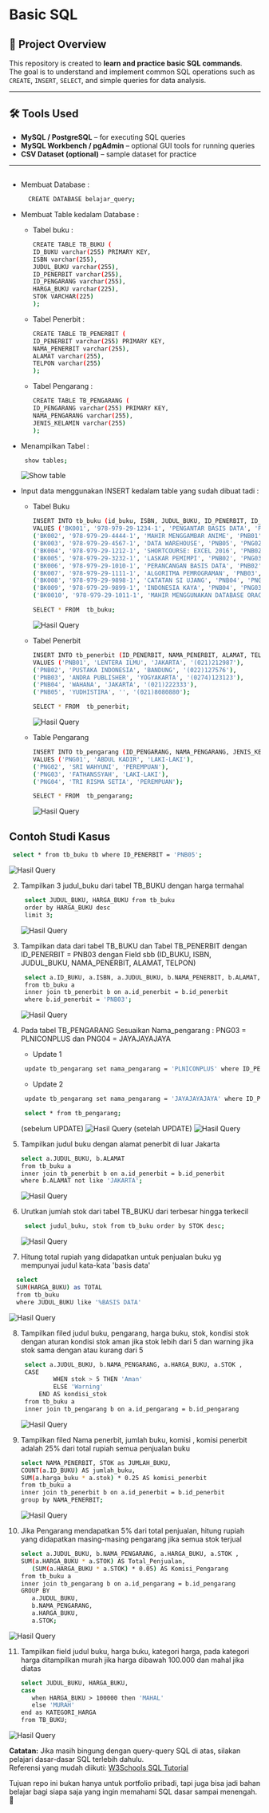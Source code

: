 # Basic SQL

## 📌 Project Overview
This repository is created to **learn and practice basic SQL commands**.  
The goal is to understand and implement common SQL operations such as `CREATE`, `INSERT`, `SELECT`, and simple queries for data analysis.

---

## 🛠️ Tools Used
- **MySQL / PostgreSQL** – for executing SQL queries  
- **MySQL Workbench / pgAdmin** – optional GUI tools for running queries  
- **CSV Dataset (optional)** – sample dataset for practice

---



##
- Membuat Database :

   ```bash
     CREATE DATABASE belajar_query;
     ```
  
- Membuat Table kedalam Database :
  - Tabel buku :
    
    ```bash
    CREATE TABLE TB_BUKU (
    ID_BUKU varchar(255) PRIMARY KEY,
    ISBN varchar(255),
    JUDUL_BUKU varchar(255),
    ID_PENERBIT varchar(255),
    ID_PENGARANG varchar(255),
    HARGA_BUKU varchar(225),
    STOK VARCHAR(225)
    );
     ```
    
  - Tabel Penerbit :
 
      ```bash
     CREATE TABLE TB_PENERBIT (
     ID_PENERBIT varchar(255) PRIMARY KEY,
     NAMA_PENERBIT varchar(255),
     ALAMAT varchar(255),
     TELPON varchar(255)
      );
     ```
    
  - Tabel Pengarang :

	   ```bash
	  CREATE TABLE TB_PENGARANG (
	  ID_PENGARANG varchar(255) PRIMARY KEY,
	  NAMA_PENGARANG varchar(255),
	  JENIS_KELAMIN varchar(255)
	   );
	   ```

- Menampilkan Tabel :
   ```bash
	show tables;
   ```
   ![Show table](https://github.com/imammularif/Basic-SQL/blob/main/SS/Show%20tables.png)


- Input data menggunakan INSERT kedalam table yang sudah dibuat tadi :
  - Tabel Buku

     ```bash
	INSERT INTO tb_buku (id_buku, ISBN, JUDUL_BUKU, ID_PENERBIT, ID_PENGARANG, HARGA_BUKU, STOK)
	VALUES ('BK001', '978-979-29-1234-1', 'PENGANTAR BASIS DATA', 'PNB01', 'PNG03', '75,000', '3'),
	('BK002', '978-979-29-4444-1', 'MAHIR MENGGAMBAR ANIME', 'PNB01', 'PNG01', '45,500', '2'),
	('BK003', '978-979-29-4567-1', 'DATA WAREHOUSE', 'PNB05', 'PNG02', '60,000', '1'),
	('BK004', '978-979-29-1212-1', 'SHORTCOURSE: EXCEL 2016', 'PNB02', 'PNG02', '35,000', '5'),
	('BK005', '978-979-29-3232-1', 'LASKAR PEMIMPI', 'PNB02', 'PNG03', '80,000', '4'),
	('BK006', '978-979-29-1010-1', 'PERANCANGAN BASIS DATA', 'PNB02', 'PNG04', '99,000', '0'),
	('BK007', '978-979-29-1111-1', 'ALGORITMA PEMROGRAMAN', 'PNB03', 'PNG04', '125,000', '5'),
	('BK008', '978-979-29-9898-1', 'CATATAN SI UJANG', 'PNB04', 'PNG03', '85,000', '2')
	('BK009', '978-979-29-9899-1', 'INDONESIA KAYA', 'PNB04', 'PNG03', '30,000', '7'),
	('BK0010', '978-979-29-1011-1', 'MAHIR MENGGUNAKAN DATABASE ORACLE', 'PNB02', 'PNG04', '225,000', '9');
     ```

     ```bash
    SELECT * FROM  tb_buku;
     ```

	![Hasil Query](https://github.com/imammularif/Basic-SQL/blob/main/SS/SELECT%20TB_BUKU.png)
    
  - Tabel Penerbit
 
     ```bash
	INSERT INTO tb_penerbit (ID_PENERBIT, NAMA_PENERBIT, ALAMAT, TELPON)
	VALUES ('PNB01', 'LENTERA ILMU', 'JAKARTA', '(021)212987'),
	('PNB02', 'PUSTAKA INDONESIA', 'BANDUNG', '(022)127576'),
	('PNB03', 'ANDRA PUBLISHER', 'YOGYAKARTA', '(0274)123123'),
	('PNB04', 'WAHANA', 'JAKARTA', '(021)222333'),
	('PNB05', 'YUDHISTIRA', '', '(021)8080880');

     ```

      ```bash
    SELECT * FROM  tb_penerbit;
      ```
      
	![Hasil Query](https://github.com/imammularif/Basic-SQL/blob/main/SS/SELECT%20TB_PENERBIT.png)
    
  - Table Pengarang

	 ```bash
	INSERT INTO tb_pengarang (ID_PENGARANG, NAMA_PENGARANG, JENIS_KELAMIN)
	VALUES ('PNG01', 'ABDUL KADIR', 'LAKI-LAKI'),
	('PNG02', 'SRI WAHYUNI', 'PEREMPUAN'),
	('PNG03', 'FATHANSSYAH', 'LAKI-LAKI'),
	('PNG04', 'TRI RISMA SETIA', 'PEREMPUAN');
     ```

     ```bash
    SELECT * FROM  tb_pengarang;
     ```
	![Hasil Query](https://github.com/imammularif/Basic-SQL/blob/main/SS/SELECT%20TB_PENGARANG.png)


## Contoh Studi Kasus

   ```bash 
	select * from tb_buku tb where ID_PENERBIT = 'PNB05';
   ```

   ![Hasil Query](https://github.com/imammularif/Basic-SQL/blob/main/SS/1.png)

2. Tampilkan 3 judul_buku dari tabel TB_BUKU dengan harga termahal
   
   ```bash 
	select JUDUL_BUKU, HARGA_BUKU from tb_buku
	order by HARGA_BUKU desc
	limit 3;
   ```

   ![Hasil Query](https://github.com/imammularif/Basic-SQL/blob/main/SS/2_new.png)

3. Tampilkan data dari tabel TB_BUKU dan Tabel TB_PENERBIT dengan ID_PENERBIT = PNB03 dengan Field sbb (ID_BUKU, ISBN, JUDUL_BUKU, NAMA_PENERBIT, ALAMAT, TELPON)

   ```bash 
	select a.ID_BUKU, a.ISBN, a.JUDUL_BUKU, b.NAMA_PENERBIT, b.ALAMAT, b.TELPON
	from tb_buku a
	inner join tb_penerbit b on a.id_penerbit = b.id_penerbit
	where b.id_penerbit = 'PNB03';
   ```

   ![Hasil Query](https://github.com/imammularif/Basic-SQL/blob/main/SS/3.png)

4. Pada tabel TB_PENGARANG Sesuaikan Nama_pengarang : PNG03 = PLNICONPLUS dan PNG04 = JAYAJAYAJAYA
   - Update 1
   ```bash 
	update tb_pengarang set nama_pengarang = 'PLNICONPLUS' where ID_PENGARANG = 'PNG03';
   ```
   - Update 2
   ```bash 
	update tb_pengarang set nama_pengarang = 'JAYAJAYAJAYA' where ID_PENGARANG = 'PNG04';
   ```
   ```bash 
	select * from tb_pengarang;
   ```

   (sebelum UPDATE)
   ![Hasil Query](https://github.com/imammularif/Basic-SQL/blob/main/SS/4_seb.png)
   (setelah UPDATE)
   ![Hasil Query](https://github.com/imammularif/Basic-SQL/blob/main/SS/4.png)


5. Tampilkan judul buku dengan alamat penerbit di luar Jakarta

    ```bash 
	select a.JUDUL_BUKU, b.ALAMAT
	from tb_buku a
	inner join tb_penerbit b on a.id_penerbit = b.id_penerbit
	where b.ALAMAT not like 'JAKARTA';
   ```
    
    ![Hasil Query](https://github.com/imammularif/Basic-SQL/blob/main/SS/5.png)


6. Urutkan jumlah stok dari tabel TB_BUKU dari terbesar hingga terkecil
   
   ```bash 
	select judul_buku, stok from tb_buku order by STOK desc;
   ```

   ![Hasil Query](https://github.com/imammularif/Basic-SQL/blob/main/SS/6.png)
   

7. Hitung total rupiah yang didapatkan untuk penjualan buku yg mempunyai judul kata-kata 'basis data'

  ```bash 
	select 
	SUM(HARGA_BUKU) as TOTAL
	from tb_buku
	where JUDUL_BUKU like '%BASIS DATA'
   ```

![Hasil Query](https://github.com/imammularif/Basic-SQL/blob/main/SS/7.png)



8. Tampilkan filed judul buku, pengarang, harga buku, stok, kondisi stok dengan aturan kondisi stok aman jika stok lebih dari 5 dan warning jika stok sama dengan atau kurang dari 5

   ```bash 
	select a.JUDUL_BUKU, b.NAMA_PENGARANG, a.HARGA_BUKU, a.STOK ,
	CASE 
	        WHEN stok > 5 THEN 'Aman'
	        ELSE 'Warning'
	    END AS kondisi_stok
	from tb_buku a
	inner join tb_pengarang b on a.id_pengarang = b.id_pengarang 
   ```
   ![Hasil Query](https://github.com/imammularif/Basic-SQL/blob/main/SS/8.png)
   
9. Tampilkan filed Nama penerbit, jumlah buku, komisi , komisi penerbit adalah 25% dari total rupiah semua penjualan buku

	 ```bash 
	select NAMA_PENERBIT, STOK as JUMLAH_BUKU,
   COUNT(a.ID_BUKU) AS jumlah_buku,
   SUM(a.harga_buku * a.stok) * 0.25 AS komisi_penerbit
	from tb_buku a
	inner join tb_penerbit b on a.id_penerbit = b.id_penerbit
	group by NAMA_PENERBIT;
   ```

   ![Hasil Query](https://github.com/imammularif/Basic-SQL/blob/main/SS/9.png)
    
10. Jika Pengarang mendapatkan 5% dari total penjualan, hitung rupiah yang didapatkan masing-masing pengarang jika semua stok terjual

	 ```bash 
	select a.JUDUL_BUKU, b.NAMA_PENGARANG, a.HARGA_BUKU, a.STOK ,
	SUM(a.HARGA_BUKU * a.STOK) AS Total_Penjualan,
	    (SUM(a.HARGA_BUKU * a.STOK) * 0.05) AS Komisi_Pengarang
	from tb_buku a
	inner join tb_pengarang b on a.id_pengarang = b.id_pengarang
	GROUP BY 
	    a.JUDUL_BUKU, 
	    b.NAMA_PENGARANG, 
	    a.HARGA_BUKU, 
	    a.STOK;
    ```

  ![Hasil Query](https://github.com/imammularif/Basic-SQL/blob/main/SS/10.png)


11. Tampilkan field judul buku, harga buku, kategori harga, pada kategori harga ditampilkan murah jika harga dibawah 100.000 dan mahal jika diatas

	 ```bash 
	select JUDUL_BUKU, HARGA_BUKU,
	case
		when HARGA_BUKU > 100000 then 'MAHAL'
		else 'MURAH'
	end as KATEGORI_HARGA
	from TB_BUKU;
    ```

  ![Hasil Query](https://github.com/imammularif/Basic-SQL/blob/main/SS/11.png)


  **Catatan:**
Jika masih bingung dengan query-query SQL di atas, silakan pelajari dasar-dasar SQL terlebih dahulu.  
Referensi yang mudah diikuti: [W3Schools SQL Tutorial](https://www.w3schools.com/sql/)

Tujuan repo ini bukan hanya untuk portfolio pribadi, tapi juga bisa jadi bahan belajar bagi siapa saja yang ingin memahami SQL dasar sampai menengah. 🚀




   



	
